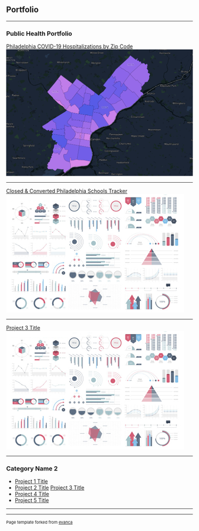 ## Portfolio

---

### Public Health Portfolio

[Philadelphia COVID-19 Hospitalizations by Zip Code](https://ns13.github.io/PolicySpatial/sample_page)
<img src="images/Screen Shot 2021-11-20 at 6.24.34 PM.png?raw=true"/>

---
[Closed & Converted Philadelphia Schools Tracker](https://ns13.github.io/PolicySpatial/Project2.html)
<img src="images/dummy_thumbnail.jpg?raw=true"/>

---
[Project 3 Title](http://example.com/)
<img src="images/dummy_thumbnail.jpg?raw=true"/>

---

### Category Name 2

- [Project 1 Title](http://example.com/)
- [Project 2 Title](http://example.com/)
  [Project 3 Title](http://example.com/)
- [Project 4 Title](http://example.com/)
- [Project 5 Title](http://example.com/)
---




---
<p style="font-size:11px">Page template forked from <a href="https://github.com/evanca/quick-portfolio">evanca</a></p>
<!-- Remove above link if you don't want to attibute -->
